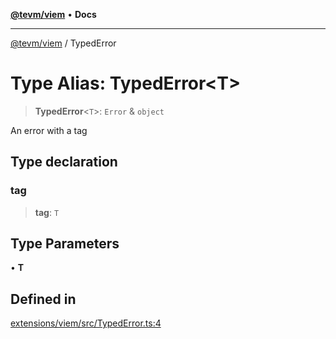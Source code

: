 [**@tevm/viem**](../README.md) • **Docs**

***

[@tevm/viem](../globals.md) / TypedError

# Type Alias: TypedError\<T\>

> **TypedError**\<`T`\>: `Error` & `object`

An error with a tag

## Type declaration

### tag

> **tag**: `T`

## Type Parameters

• **T**

## Defined in

[extensions/viem/src/TypedError.ts:4](https://github.com/evmts/tevm-monorepo/blob/main/extensions/viem/src/TypedError.ts#L4)
